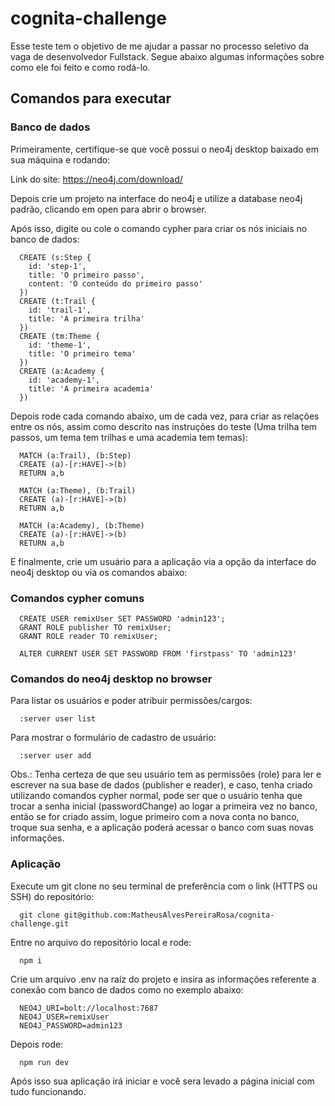 # cognita-challenge

Esse teste tem o objetivo de me ajudar a passar no processo seletivo da vaga de desenvolvedor Fullstack. Segue abaixo algumas informações sobre como ele foi feito e como rodá-lo.

## Comandos para executar

### Banco de dados

Primeiramente, certifique-se que você possui o neo4j desktop baixado em sua máquina e rodando:

Link do site: https://neo4j.com/download/

Depois crie um projeto na interface do neo4j e utilize a database neo4j padrão, clicando em open para abrir o browser.

Após isso, digite ou cole o comando cypher para criar os nós iniciais no banco de dados:

```
  CREATE (s:Step { 
	id: 'step-1', 
	title: 'O primeiro passo', 
	content: 'O conteúdo do primeiro passo' 
  })
  CREATE (t:Trail {
  	id: 'trail-1',
  	title: 'A primeira trilha'
  })  
  CREATE (tm:Theme {
  	id: 'theme-1',
  	title: 'O primeiro tema'
  })
  CREATE (a:Academy {
  	id: 'academy-1',
  	title: 'A primeira academia'
  })
```

Depois rode cada comando abaixo, um de cada vez, para criar as relações entre os nós, assim como descrito nas instruções do teste (Uma trilha tem passos, um tema tem trilhas e uma academia tem temas):

```
  MATCH (a:Trail), (b:Step) 
  CREATE (a)-[r:HAVE]->(b) 
  RETURN a,b
```

```
  MATCH (a:Theme), (b:Trail) 
  CREATE (a)-[r:HAVE]->(b) 
  RETURN a,b
```


```
  MATCH (a:Academy), (b:Theme) 
  CREATE (a)-[r:HAVE]->(b) 
  RETURN a,b
```

E finalmente, crie um usuário para a aplicação via a opção da interface do neo4j desktop ou via os comandos abaixo:

### Comandos cypher comuns
```
  CREATE USER remixUser SET PASSWORD 'admin123';
  GRANT ROLE publisher TO remixUser;
  GRANT ROLE reader TO remixUser;
```
```
  ALTER CURRENT USER SET PASSWORD FROM 'firstpass' TO 'admin123'
```

### Comandos do neo4j desktop no browser

Para listar os usuários e poder atribuir permissões/cargos:

```
  :server user list
```

Para mostrar o formulário de cadastro de usuário:

```
  :server user add
```

Obs.: Tenha certeza de que seu usuário tem as permissões (role) para ler e escrever na sua base de dados (publisher e reader), e caso, tenha criado utilizando comandos cypher normal, pode ser que o usuário tenha que trocar a senha inicial (passwordChange) ao logar a primeira vez no banco, então se for criado assim, logue primeiro com a nova conta no banco, troque sua senha, e a aplicação poderá acessar o banco com suas novas informações.

### Aplicação

Execute um git clone no seu terminal de preferência com o link (HTTPS ou SSH) do repositório:

```
  git clone git@github.com:MatheusAlvesPereiraRosa/cognita-challenge.git
```

Entre no arquivo do repositório local e rode:

```
  npm i
```

Crie um arquivo .env na raíz do projeto e insira as informações referente a conexão com banco de dados como no exemplo abaixo:

```
  NEO4J_URI=bolt://localhost:7687
  NEO4J_USER=remixUser
  NEO4J_PASSWORD=admin123
```

Depois rode:

```
  npm run dev
```

Após isso sua aplicação irá iniciar e você sera levado a página inicial com tudo funcionando.
